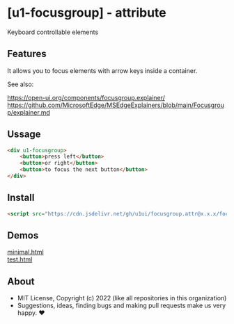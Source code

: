 # [u1-focusgroup] - attribute
Keyboard controllable elements

## Features

It allows you to focus elements with arrow keys inside a container.  

See also:

https://open-ui.org/components/focusgroup.explainer/
https://github.com/MicrosoftEdge/MSEdgeExplainers/blob/main/Focusgroup/explainer.md

## Ussage

```html
<div u1-focusgroup>
    <button>press left</button>
    <button>or right</button>
    <button>to focus the next button</button>
</div>
```

## Install

```html
<script src="https://cdn.jsdelivr.net/gh/u1ui/focusgroup.attr@x.x.x/focusgroup.min.js" type=module>
```

## Demos

[minimal.html](http://gcdn.li/u1ui/focusgroup.attr@main/tests/minimal.html)  
[test.html](http://gcdn.li/u1ui/focusgroup.attr@main/tests/test.html)  

## About

- MIT License, Copyright (c) 2022 <u1> (like all repositories in this organization) <br>
- Suggestions, ideas, finding bugs and making pull requests make us very happy. ♥

